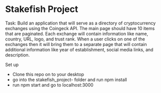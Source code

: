 # Stakefish Project

Task: Build an application that will serve as a directory of cryptocurrency exchanges using the Coingeck API. The main page should have 10 items that are paginated. Each exchange will contain information like name, country, URL, logo, and trust rank. When a user clicks on one of the exchanges then it will bring them to a separate page that will contain additional information like year of establishment, social media links, and description.


Set up
- Clone this repo on to your desktop 
- go into the stakefish_project- folder and run npm install 
- run npm start and go to localhost:3000 
